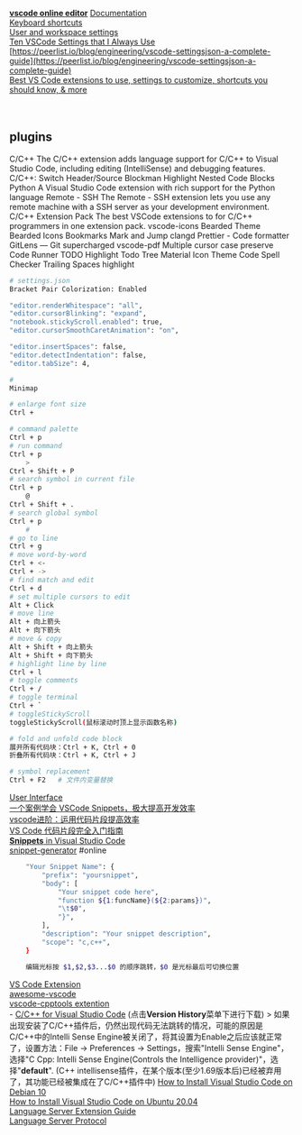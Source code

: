 
[**vscode online editor**](https://vscode.dev/)
[Documentation](https://code.visualstudio.com/docs)  
[Keyboard shortcuts](https://code.visualstudio.com/docs/configure/keybindings)  
[User and workspace settings](https://code.visualstudio.com/docs/configure/settings)  
[Ten VSCode Settings that I Always Use](https://codefinity.com/blog/Ten-VSCode-Settings-that-I-Always-Use)  
[https://peerlist.io/blog/engineering/vscode-settingsjson-a-complete-guide](https://peerlist.io/blog/engineering/vscode-settingsjson-a-complete-guide)  
[Best VS Code extensions to use, settings to customize, shortcuts you should know, & more](https://www.software.com/src/top-vs-code-extensions-settings-shortcuts-and-more)  
[]()  
[]()  
[]()  

## plugins
C/C++
	The C/C++ extension adds language support for C/C++ to Visual Studio Code, including editing (IntelliSense) and debugging features.
	C/C++: Switch Header/Source
Blockman
	Highlight Nested Code Blocks
Python
	A Visual Studio Code extension with rich support for the Python language
Remote - SSH
	The Remote - SSH extension lets you use any remote machine with a SSH server as your development environment.
C/C++ Extension Pack
	The best VSCode extensions to for C/C++ programmers in one extension pack.
vscode-icons
Bearded Theme
Bearded Icons
Bookmarks
	Mark and Jump
clangd
Prettier - Code formatter
GitLens — Git supercharged
vscode-pdf
Multiple cursor case preserve
Code Runner
TODO Highlight
Todo Tree
Material Icon Theme
Code Spell Checker
Trailing Spaces
highlight



```bash
# settings.json
Bracket Pair Colorization: Enabled

"editor.renderWhitespace": "all",
"editor.cursorBlinking": "expand",
"notebook.stickyScroll.enabled": true,
"editor.cursorSmoothCaretAnimation": "on",

"editor.insertSpaces": false,
"editor.detectIndentation": false,
"editor.tabSize": 4,

#
Minimap

# enlarge font size
Ctrl +

# command palette
Ctrl + p
# run command
Ctrl + p
	>
Ctrl + Shift + P
# search symbol in current file
Ctrl + p
	@
Ctrl + Shift + .
# search global symbol
Ctrl + p
	#
# go to line
Ctrl + g
# move word-by-word
Ctrl + <-
Ctrl + ->
# find match and edit
Ctrl + d
# set multiple cursors to edit
Alt + Click
# move line
Alt + 向上箭头
Alt + 向下箭头
# move & copy
Alt + Shift + 向上箭头
Alt + Shift + 向下箭头
# highlight line by line
Ctrl + l
# toggle comments
Ctrl + /
# toggle terminal
Ctrl + `
# toggleStickyScroll
toggleStickyScroll(鼠标滚动时顶上显示函数名称)

# fold and unfold code block
展开所有代码块：Ctrl + K, Ctrl + 0
折叠所有代码块：Ctrl + K, Ctrl + J

# symbol replacement
Ctrl + F2	# 文件内变量替换
```

[User Interface](https://code.visualstudio.com/docs/getstarted/userinterface)  
[一个案例学会 VSCode Snippets，极大提高开发效率](https://zhuanlan.zhihu.com/p/457062272)  
[vscode进阶：运用代码片段提高效率](https://zhuanlan.zhihu.com/p/357377511)  
[VS Code 代码片段完全入门指南](https://www.freecodecamp.org/chinese/news/definitive-guide-to-snippets-visual-studio-code/)  
[**Snippets** in Visual Studio Code](https://code.visualstudio.com/docs/editor/userdefinedsnippets)  
[snippet-generator](https://snippet-generator.app/?description=&tabtrigger=&snippet=&mode=vscode) #online  
```bash
	"Your Snippet Name": {
		"prefix": "yoursnippet",
		"body": [
			"Your snippet code here",
			"function ${1:funcName}(${2:params})",
			"\t$0",
			"}",
		],
		"description": "Your snippet description",
		"scope": "c,c++",
	}

	编辑光标按 $1,$2,$3...$0 的顺序跳转，$0 是光标最后可切换位置
```
[VS Code Extension](https://github.com/topics/vscode-extension)  
[awesome-vscode](https://github.com/viatsko/awesome-vscode)  
[vscode-cpptools extention](https://github.com/microsoft/vscode-cpptools)  
	- [C/C++ for Visual Studio Code](https://marketplace.visualstudio.com/items?itemName=ms-vscode.cpptools) (点击**Version History**菜单下进行下载)
	> 如果出现安装了C/C++插件后，仍然出现代码无法跳转的情况，可能的原因是C/C++中的Intelli Sense Engine被关闭了，将其设置为Enable之后应该就正常了，设置方法：File -> Preferences -> Settings，搜索"Intelli Sense Engine"，选择"C Cpp: Intelli Sense Engine(Controls the Intelligence provider)"，选择"**default**". (C++ intellisense插件，在某个版本(至少1.69版本后)已经被弃用了，其功能已经被集成在了C/C++插件中)
[How to Install Visual Studio Code on Debian 10](https://linuxize.com/post/how-to-install-visual-studio-code-on-debian-10/)  
[How to Install Visual Studio Code on Ubuntu 20.04](https://linuxize.com/post/how-to-install-visual-studio-code-on-ubuntu-20-04/)  
[Language Server Extension Guide](https://code.visualstudio.com/api/language-extensions/language-server-extension-guide)  
[Language Server Protocol](https://microsoft.github.io/language-server-protocol/)  
[]()  
[]()  
[]()  